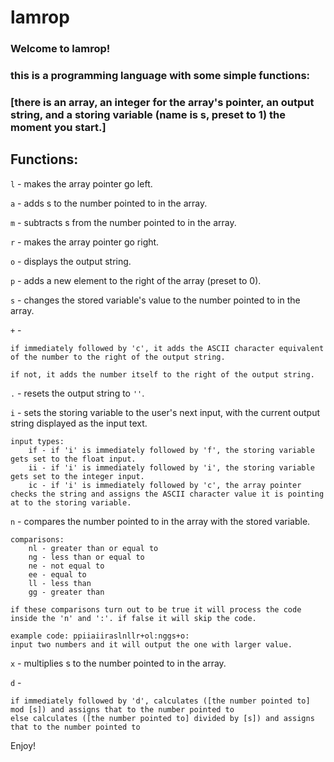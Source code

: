 # lamrop
### Welcome to lamrop!
### this is a programming language with some simple functions:

### [there is an array, an integer for the array's pointer, an output string, and a storing variable (name is s, preset to 1) the moment you start.]

## Functions:

`l` - makes the array pointer go left. 

`a` - adds s to the number pointed to in the array.

`m` - subtracts s from the number pointed to in the array.

`r` - makes the array pointer go right.

`o` - displays the output string.

`p` - adds a new element to the right of the array (preset to 0).

`s` - changes the stored variable's value to the number pointed to in the array.

`+` -

    if immediately followed by 'c', it adds the ASCII character equivalent of the number to the right of the output string.
    
    if not, it adds the number itself to the right of the output string.
    
`.` - resets the output string to `''`.

`i` - sets the storing variable to the user's next input, with the current output string displayed as the input text.
    
    input types:
        if - if 'i' is immediately followed by 'f', the storing variable gets set to the float input.
        ii - if 'i' is immediately followed by 'i', the storing variable gets set to the integer input.
        ic - if 'i' is immediately followed by 'c', the array pointer checks the string and assigns the ASCII character value it is pointing at to the storing variable.
        
`n` - compares the number pointed to in the array with the stored variable.

    comparisons:
        nl - greater than or equal to
        ng - less than or equal to
        ne - not equal to
        ee - equal to
        ll - less than
        gg - greater than
        
    if these comparisons turn out to be true it will process the code inside the 'n' and ':'. if false it will skip the code.
    
    example code: ppiiaiiraslnllr+ol:nggs+o:
    input two numbers and it will output the one with larger value.

`x` - multiplies s to the number pointed to in the array.

`d` - 
    
    if immediately followed by 'd', calculates ([the number pointed to] mod [s]) and assigns that to the number pointed to
    else calculates ([the number pointed to] divided by [s]) and assigns that to the number pointed to
    
Enjoy!
